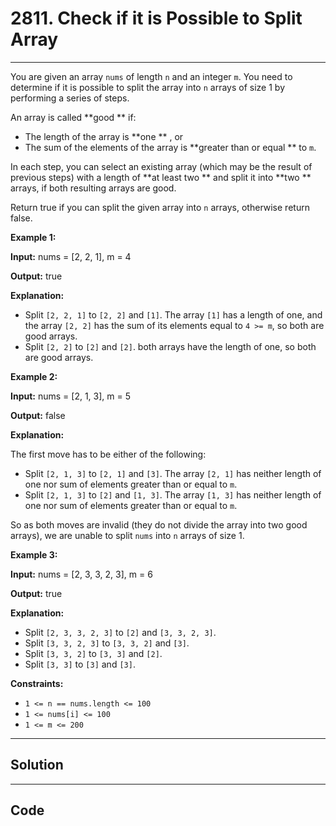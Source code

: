 # 2811. Check if it is Possible to Split Array

---

You are given an array `nums` of length `n` and an integer `m`. You need to determine if it is possible to split the array into `n` arrays of size 1 by performing a series of steps.

An array is called **good ** if:

  * The length of the array is **one ** , or
  * The sum of the elements of the array is **greater than or equal ** to `m`.



In each step, you can select an existing array (which may be the result of previous steps) with a length of **at least two ** and split it into **two ** arrays, if both resulting arrays are good.

Return true if you can split the given array into `n` arrays, otherwise return false.

 

**Example 1:**

**Input:** nums = [2, 2, 1], m = 4

**Output:** true

**Explanation:**

  * Split `[2, 2, 1]` to `[2, 2]` and `[1]`. The array `[1]` has a length of one, and the array `[2, 2]` has the sum of its elements equal to `4 >= m`, so both are good arrays.
  * Split `[2, 2]` to `[2]` and `[2]`. both arrays have the length of one, so both are good arrays.



**Example 2:**

**Input:** nums = [2, 1, 3], m = 5

**Output:** false

**Explanation:**

The first move has to be either of the following:

  * Split `[2, 1, 3]` to `[2, 1]` and `[3]`. The array `[2, 1]` has neither length of one nor sum of elements greater than or equal to `m`.
  * Split `[2, 1, 3]` to `[2]` and `[1, 3]`. The array `[1, 3]` has neither length of one nor sum of elements greater than or equal to `m`.



So as both moves are invalid (they do not divide the array into two good arrays), we are unable to split `nums` into `n` arrays of size 1.

**Example 3:**

**Input:** nums = [2, 3, 3, 2, 3], m = 6

**Output:** true

**Explanation:**

  * Split `[2, 3, 3, 2, 3]` to `[2]` and `[3, 3, 2, 3]`.
  * Split `[3, 3, 2, 3]` to `[3, 3, 2]` and `[3]`.
  * Split `[3, 3, 2]` to `[3, 3]` and `[2]`.
  * Split `[3, 3]` to `[3]` and `[3]`.



 

**Constraints:**

  * `1 <= n == nums.length <= 100`
  * `1 <= nums[i] <= 100`
  * `1 <= m <= 200`

---

## Solution



---

## Code
```python


```